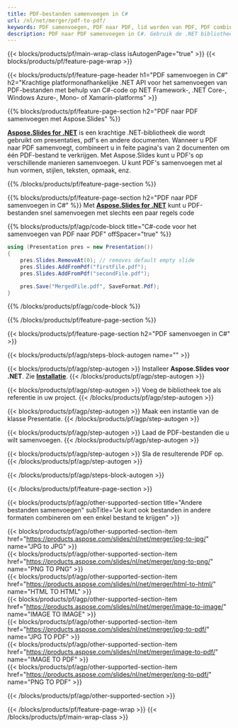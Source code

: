 ```yaml
---
title: PDF-bestanden samenvoegen in C#
url: /nl/net/merger/pdf-to-pdf/
keywords: PDF samenvoegen, PDF naar PDF, lid worden van PDF, PDF combineren, C# API, .NET Library
description: PDF naar PDF samenvoegen in C#. Gebruik de .NET bibliotheek-API om PDF-bestanden te combineren
---
```


{{< blocks/products/pf/main-wrap-class isAutogenPage="true" >}}
{{< blocks/products/pf/feature-page-wrap >}}

{{< blocks/products/pf/feature-page-header h1="PDF samenvoegen in C#" h2="Krachtige platformonafhankelijke .NET API voor het samenvoegen van PDF-bestanden met behulp van C#-code op NET Framework-, .NET Core-, Windows Azure-, Mono- of Xamarin-platforms" >}}

{{% blocks/products/pf/feature-page-section h2="PDF naar PDF samenvoegen met Aspose.Slides" %}}

[**Aspose.Slides for .NET**](https://products.aspose.com/slides/nl/net/) is een krachtige .NET-bibliotheek die wordt gebruikt om presentaties, pdf's en andere documenten. Wanneer u PDF naar PDF samenvoegt, combineert u in feite pagina's van 2 documenten om één PDF-bestand te verkrijgen. Met Aspose.Slides kunt u PDF's op verschillende manieren samenvoegen. U kunt PDF's samenvoegen met al hun vormen, stijlen, teksten, opmaak, enz.

{{% /blocks/products/pf/feature-page-section %}}




{{% blocks/products/pf/feature-page-section  h2="PDF naar PDF samenvoegen in C#" %}}
Met [**Aspose.Slides for .NET**](https://products.aspose.com/slides/nl/net/) kunt u PDF-bestanden snel samenvoegen met slechts een paar regels code

{{% blocks/products/pf/agp/code-block title="C#-code voor het samenvoegen van PDF naar PDF" offSpacer="true" %}}
```cs
using (Presentation pres = new Presentation())
{
    pres.Slides.RemoveAt(0); // removes default empty slide
    pres.Slides.AddFromPdf("firstFile.pdf");
    pres.Slides.AddFromPdf("secondFile.pdf");

    pres.Save("MergedFile.pdf", SaveFormat.Pdf);
}
```
{{% /blocks/products/pf/agp/code-block %}}

{{% /blocks/products/pf/feature-page-section %}}




{{< blocks/products/pf/feature-page-section  h2="PDF samenvoegen in C#" >}}


{{< blocks/products/pf/agp/steps-block-autogen name="" >}}


{{< blocks/products/pf/agp/step-autogen >}}
Installeer **Aspose.Slides voor .NET**. Zie [**Installatie**](https://docs.aspose.com/slides/net/installation/).
{{< /blocks/products/pf/agp/step-autogen >}}

{{< blocks/products/pf/agp/step-autogen >}}
Voeg de bibliotheek toe als referentie in uw project.
{{< /blocks/products/pf/agp/step-autogen >}}

{{< blocks/products/pf/agp/step-autogen >}}
Maak een instantie van de klasse Presentatie.
{{< /blocks/products/pf/agp/step-autogen >}}

{{< blocks/products/pf/agp/step-autogen >}}
Laad de PDF-bestanden die u wilt samenvoegen.
{{< /blocks/products/pf/agp/step-autogen >}}

{{< blocks/products/pf/agp/step-autogen >}}
Sla de resulterende PDF op.
{{< /blocks/products/pf/agp/step-autogen >}}


{{< /blocks/products/pf/agp/steps-block-autogen >}}


{{< /blocks/products/pf/feature-page-section >}}




{{< blocks/products/pf/agp/other-supported-section title="Andere bestanden samenvoegen" subTitle="Je kunt ook bestanden in andere formaten combineren om een ​​enkel bestand te krijgen" >}}

{{< blocks/products/pf/agp/other-supported-section-item href="https://products.aspose.com/slides/nl/net/merger/jpg-to-jpg/" name="JPG to JPG" >}}  
{{< blocks/products/pf/agp/other-supported-section-item href="https://products.aspose.com/slides/nl/net/merger/png-to-png/" name="PNG TO PNG" >}}  
{{< blocks/products/pf/agp/other-supported-section-item href="https://products.aspose.com/slides/nl/net/merger/html-to-html/" name="HTML TO HTML" >}}  
{{< blocks/products/pf/agp/other-supported-section-item href="https://products.aspose.com/slides/nl/net/merger/image-to-image/" name="IMAGE TO IMAGE" >}}  
{{< blocks/products/pf/agp/other-supported-section-item href="https://products.aspose.com/slides/nl/net/merger/jpg-to-pdf/" name="JPG TO PDF" >}}  
{{< blocks/products/pf/agp/other-supported-section-item href="https://products.aspose.com/slides/nl/net/merger/image-to-pdf/" name="IMAGE TO PDF" >}}  
{{< blocks/products/pf/agp/other-supported-section-item href="https://products.aspose.com/slides/nl/net/merger/png-to-pdf/" name="PNG TO PDF" >}}  
  


{{< /blocks/products/pf/agp/other-supported-section >}}

{{< /blocks/products/pf/feature-page-wrap >}}
{{< /blocks/products/pf/main-wrap-class >}}